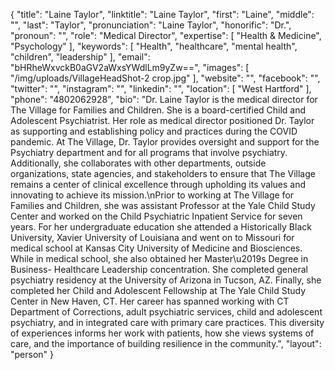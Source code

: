 {
  "title": "Laine Taylor",
  "linktitle": "Laine Taylor",
  "first": "Laine",
  "middle": "",
  "last": "Taylor",
  "pronunciation": "Laine Taylor",
  "honorific": "Dr.",
  "pronoun": "",
  "role": "Medical Director",
  "expertise": [
    "Health & Medicine",
    "Psychology"
  ],
  "keywords": [
    "Health",
    "healthcare",
    "mental health",
    "children",
    "leadership"
  ],
  "email": "bHRheWxvckB0aGV2aWxsYWdlLm9yZw==",
  "images": [
    "/img/uploads/VillageHeadShot-2 crop.jpg"
  ],
  "website": "",
  "facebook": "",
  "twitter": "",
  "instagram": "",
  "linkedin": "",
  "location": [
    "West Hartford"
  ],
  "phone": "4802062928",
  "bio": "Dr. Laine Taylor is the medical director for The Village for Families and Children.  She is a board-certified Child and Adolescent Psychiatrist.  Her role as medical director positioned Dr. Taylor as supporting and establishing policy and practices during the COVID pandemic.  At The Village, Dr. Taylor provides oversight and support for the Psychiatry department and for all programs that involve psychiatry.  Additionally, she collaborates with other departments, outside organizations, state agencies, and stakeholders to ensure that The Village remains a center of clinical excellence through upholding its values and innovating to achieve its mission.\nPrior to working at The Village for Families and Children, she was assistant Professor at the Yale Child Study Center and worked on the Child Psychiatric Inpatient Service for seven years.  For her undergraduate education she attended a Historically Black University, Xavier University of Louisiana and went on to Missouri for medical school at Kansas City University of Medicine and Biosciences.  While in medical school, she also obtained her Master\u2019s Degree in Business- Healthcare Leadership concentration.  She completed general psychiatry residency at the University of Arizona in Tucson, AZ.  Finally, she completed her Child and Adolescent Fellowship at The Yale Child Study Center in New Haven, CT.  Her career has spanned working with CT Department of Corrections, adult psychiatric services, child and adolescent psychiatry, and in integrated care with primary care practices.  This diversity of experiences informs her work with patients, how she views systems of care, and the importance of building resilience in the community.",
  "layout": "person"
}
